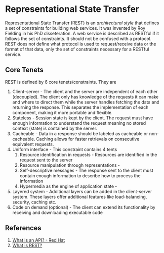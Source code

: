 # Representational State Transfer

Representational State Transfer (REST) is an *architectural style* that defines a set of constraints for building web services. It was invented by Roy Fielding in his PhD disseteration. A web service is described as RESTful if it follows the set of constraints. It should not be confused with a protocol. REST does not define what protocol is used to request/receive data or the format of that data, only the set of constraints necessary for a RESTful service.

## Core Tenets

REST is defined by 6 core tenets/constraints. They are

1. Client-server - The client and the server are independent of each other (decoupled). The client only has knowledge of the requests it can make and where to direct them while the server handles fetching the data and returning the response. This separates the implementation of each component, making it more portable and flexible.
2. Stateless - Session state is kept by the client. The request must have enough information to understand the request meaning no stored context (state) is contained by the server.
3. Cacheable - Data in a response should be labeled as cacheable or non-cacheable. Caching allows for faster retrievals on consecutive equivalent requests.
4. Uniform interface - This constraint contains 4 tents
    1. Resource identification in requests - Resources are identified in the request sent to the server
    2. Resource manipulation through representations - 
    3. Self-descriptive messages - The response sent to the client must contain enough information to describe how to process the information
    4. Hypermedia as the engine of application state - 
5. Layered system - Additional layers can be added in the client-server system. These layers offer additional features like load-balancing, security, caching etc.
6. Code on demand (optional) - The client can extend its functionality by receiving and downloading executable code

## References

1. [What is an API? - Red Hat](https://www.redhat.com/en/topics/api/what-are-application-programming-interfaces)
2. [What is REST?](https://restfulapi.net)